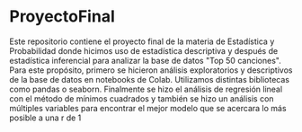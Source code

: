 # ProyectoFinal
Este repositorio contiene el proyecto final de la materia de Estadística y Probabilidad donde hicimos uso de estadística descriptiva y después de estadística inferencial para analizar la base de datos "Top 50 canciones". Para este propósito, primero se hicieron análisis exploratorios y descriptivos de la base de datos en notebooks de Colab. Utilizamos distintas bibliotecas como pandas o seaborn. Finalmente se hizo el análisis de regresión lineal con el método de mínimos cuadrados y también se hizo un análisis con múltiples variables para encontrar el mejor modelo que se acercara lo más posible a una r de 1
